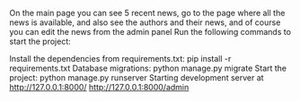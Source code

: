 On the main page you can see 5 recent news, go to the page where all the news is available, and also see the authors and their news, and of course you can edit the news from the admin panel Run the following commands to start the project:

Install the dependencies from requirements.txt: pip install -r requirements.txt 
Database migrations: python manage.py migrate
Start the project: python manage.py runserver Starting development server at http://127.0.0.1:8000/ http://127.0.0.1:8000/admin

